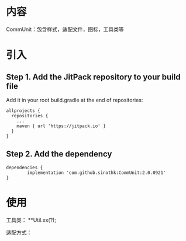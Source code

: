# 内容
CommUnit：包含样式，适配文件，图标，工具类等

# 引入
## Step 1. Add the JitPack repository to your build file
  Add it in your root build.gradle at the end of repositories:

    allprojects {
      repositories {
        ...
        maven { url 'https://jitpack.io' }
      }
    }

## Step 2. Add the dependency

	dependencies {
	        implementation 'com.github.sinothk:CommUnit:2.0.0921'
	}

# 使用
  工具类：
  **Util.xx(?);
  
  适配方式：
	<TextView
	android:layout_width="@dimen/dp_140"
	android:layout_height="@dimen/dp_70"
	android:background="@color/colorPrimary"
	android:gravity="center"
	android:text="不同尺寸效果一样"
	android:textColor="#FFF"
	android:textSize="@dimen/sp_16"/>
